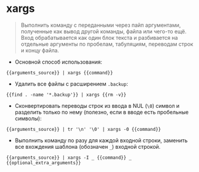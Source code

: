 # xargs

> Выполнить команду с переданными через пайп аргументами, полученные как вывод другой команды, файла или чего-то ещё.
> Вход обрабатывается как один блок текста и разбивается на отдельные аргументы по пробелам, табуляциям, переводам строк и концу файла.

- Основной способ использования:

`{{arguments_source}} | xargs {{command}}`

- Удалить все файлы с расширением `.backup`:

`{{find . -name '*.backup'}} | xargs {{rm -v}}`

- Сконвертировать переводы строк из ввода в NUL (`\0`) символ и разделить только по нему (полезно, если в вводе есть пробельные символы):

`{{arguments_source}} | tr '\n' '\0' | xargs -0 {{command}}`

- Выполнить команду по разу для каждой входной строки, заменить все вхождения шаблона (обозначен `_`) входной строкой.

`{{arguments_source}} | xargs -I _ {{command}} _ {{optional_extra_arguments}}`
